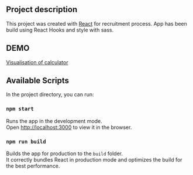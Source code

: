 ## Project description

This project was created with [React](https://github.com/facebook/create-react-app) for recruitment process.
App has been build using React Hooks and style with sass.

## DEMO

[Visualisation of calculator](https://loving-aryabhata-afacb5.netlify.app/)

## Available Scripts

In the project directory, you can run:

### `npm start`

Runs the app in the development mode.\
Open [http://localhost:3000](http://localhost:3000) to view it in the browser.

### `npm run build`

Builds the app for production to the `build` folder.\
It correctly bundles React in production mode and optimizes the build for the best performance.
